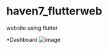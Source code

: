 # haven7_flutterweb

website using flutter

*Dashboard
![image](https://github.com/user-attachments/assets/86213730-2fde-40e0-992f-17b23051b387)
